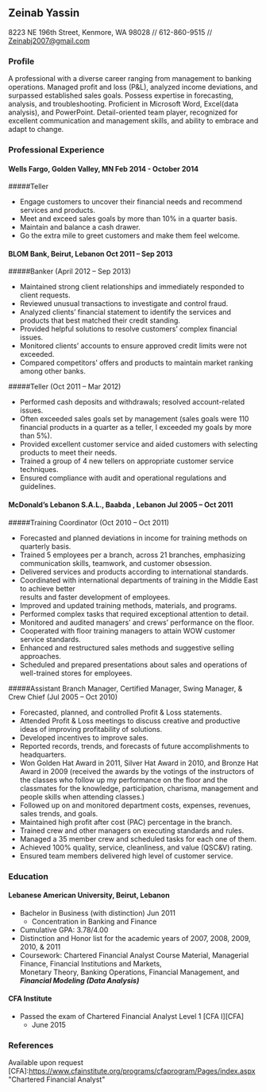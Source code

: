 ## **Zeinab Yassin**
8223 NE 196th Street, Kenmore, WA 98028 // 612-860-9515 // <Zeinabj2007@gmail.com>
### **Profile** 

A professional with a diverse career ranging from management to banking operations. Managed profit and loss (P&L), analyzed income deviations, and surpassed established sales goals. Possess expertise in forecasting, analysis, and troubleshooting. Proficient in Microsoft Word, Excel(data analysis), and PowerPoint. Detail-oriented team player, recognized for excellent communication and management skills, and ability to embrace and adapt to change.

### **Professional Experience**

#### **Wells Fargo, Golden Valley, MN	Feb 2014 - October 2014**    
#####Teller     
- Engage customers to uncover their financial needs and recommend services and products.  
- Meet and exceed sales goals by more than 10% in a quarter basis.   
- Maintain and balance a cash drawer.  
- Go the extra mile to greet customers and make them feel welcome.    

#### **BLOM Bank, Beirut, Lebanon	Oct 2011 – Sep 2013**  
#####Banker (April 2012 – Sep 2013)  
- Maintained strong client relationships and immediately responded to client requests.   
- Reviewed unusual transactions to investigate and control fraud.  
- Analyzed clients’ financial statement to identify the services and products that best matched their credit standing.   
- Provided helpful solutions to resolve customers’ complex financial issues.  
- Monitored clients’ accounts to ensure approved credit limits were not exceeded.  
- Compared competitors’ offers and products to maintain market ranking among other banks.    

#####Teller (Oct 2011 – Mar 2012)  
- Performed cash deposits and withdrawals; resolved account-related issues.  
- Often exceeded sales goals set by management (sales goals were 110 financial products in a quarter as a teller,
I exceeded my goals by more than 5%).  
- Provided excellent customer service and aided customers with selecting products to meet their needs.   
- Trained a group of 4 new tellers on appropriate customer service techniques.  
- Ensured compliance with audit and operational regulations and guidelines.  

#### **McDonald’s Lebanon S.A.L., Baabda , Lebanon	Jul 2005 – Oct 2011**  
#####Training Coordinator (Oct 2010 – Oct 2011)  
- Forecasted and planned deviations in income for training methods on quarterly basis.  
- Trained 5 employees per a branch, across 21 branches, emphasizing communication skills, teamwork, 
and customer obsession. 
- Delivered services and products according to international standards.   
- Coordinated with international departments of training in the Middle East to achieve better   
results and faster development of employees.   
- Improved and updated training methods, materials, and programs.  
- Performed complex tasks that required exceptional attention to detail.  
- Monitored and audited managers’ and crews’ performance on the floor.  
- Cooperated with floor training managers to attain WOW customer service standards.  
- Enhanced and restructured sales methods and suggestive selling approaches.  
- Scheduled and prepared presentations about sales and operations of well-trained stores for employees.    

#####Assistant Branch Manager, Certified Manager, Swing Manager, & Crew Chief (Jul 2005 – Oct 2010)  
- Forecasted, planned, and controlled Profit & Loss statements.  
- Attended Profit & Loss meetings to discuss creative and productive ideas of improving profitability of solutions.
- Developed incentives to improve sales. 
- Reported records, trends, and forecasts of future accomplishments to headquarters. 
- Won Golden Hat Award in 2011, Silver Hat Award in 2010, and Bronze Hat Award in 2009 (received the awards by
the votings of the instructors of the classes who follow up my performance on the floor and the classmates for 
the knowledge, participation, charisma, management and people skills when attending classes.)  
- Followed up on and monitored department costs, expenses, revenues, sales trends, and goals.  
- Maintained high profit after cost (PAC) percentage in the branch.  
- Trained crew and other managers on executing standards and rules.  
- Managed a 35 member crew and scheduled tasks for each one of them.  
- Achieved 100% quality, service, cleanliness, and value (QSC&V) rating.  
- Ensured team members delivered high level of customer service.   

### **Education**  

#### **Lebanese American University, Beirut, Lebanon**   
- Bachelor in Business (with distinction)	Jun 2011  
  - Concentration in Banking and Finance  
- Cumulative GPA: 3.78/4.00  
- Distinction and Honor list for the academic years of 2007, 2008, 2009, 2010, & 2011  
- Coursework: Chartered Financial Analyst Course Material, Managerial Finance, Financial Institutions and Markets,   
Monetary Theory, Banking Operations, Financial Management, and **_Financial Modeling (Data Analysis)_**  

#### **CFA Institute**
- Passed the exam of Chartered Financial Analyst Level 1 [CFA I][CFA]
  - June 2015

### **References**

Available upon request
[CFA]:https://www.cfainstitute.org/programs/cfaprogram/Pages/index.aspx "Chartered Financial Analyst"
